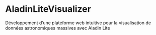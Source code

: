 # AladinLiteVisualizer
Développement d’une plateforme web intuitive pour la visualisation de données astronomiques massives avec Aladin Lite
